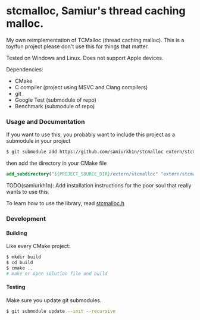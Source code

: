 # stcmalloc, Samiur's thread caching malloc. 

My own reimplementation of TCMalloc (thread caching malloc). This is a toy/fun project please don't use this for things that matter.

Tested on Windows and Linux. Does not support Apple devices.

Dependencies:
* CMake
* C compiler (project using MSVC and Clang compilers)
* git
* Google Test (submodule of repo)
* Benchmark (submodule of repo)

### Usage and Documentation

If you want to use this, you probably want to include this project as a submodule in your project
```bash
$ git submodule add https://github.com/samiurkh1n/stcmalloc extern/stcmalloc
```
then add the directory in your CMake file
```cmake
add_subdirectory("${PROJECT_SOURCE_DIR}/extern/stcmalloc" "extern/stcmalloc")
```

TODO(samiurkh1n): Add installation instructions for the poor soul that really wants to use this.

To learn how to use the library, read [stcmalloc.h](./include/stcmalloc/stcmalloc.h)

### Development

#### Building

Like every CMake project:

```bash
$ mkdir build
$ cd build
$ cmake ..
# make or open solution file and build
```

#### Testing

Make sure you update git submodules.

```bash
$ git submodule update --init --recursive
```